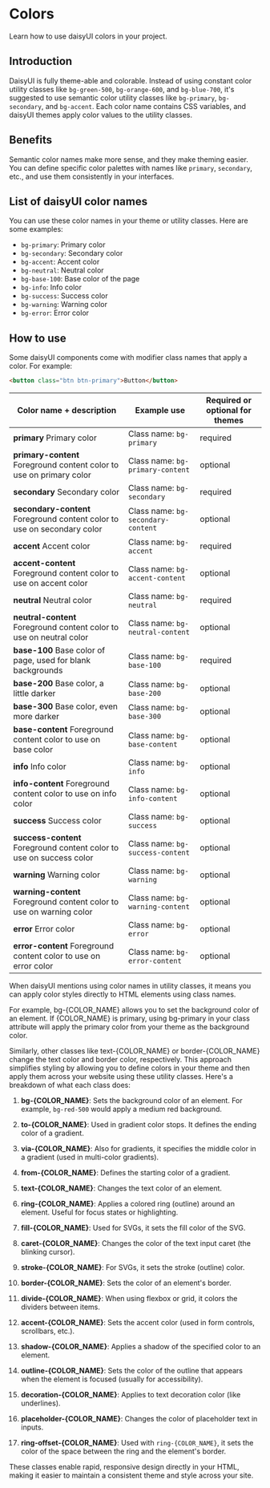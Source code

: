 # Colors

Learn how to use daisyUI colors in your project.

## Introduction

DaisyUI is fully theme-able and colorable. Instead of using constant color utility classes like `bg-green-500`, `bg-orange-600`, and `bg-blue-700`, it's suggested to use semantic color utility classes like `bg-primary`, `bg-secondary`, and `bg-accent`. Each color name contains CSS variables, and daisyUI themes apply color values to the utility classes.

## Benefits

Semantic color names make more sense, and they make theming easier. You can define specific color palettes with names like `primary`, `secondary`, etc., and use them consistently in your interfaces.

## List of daisyUI color names

You can use these color names in your theme or utility classes. Here are some examples:

- `bg-primary`: Primary color
- `bg-secondary`: Secondary color
- `bg-accent`: Accent color
- `bg-neutral`: Neutral color
- `bg-base-100`: Base color of the page
- `bg-info`: Info color
- `bg-success`: Success color
- `bg-warning`: Warning color
- `bg-error`: Error color

## How to use

Some daisyUI components come with modifier class names that apply a color. For example:

```html
<button class="btn btn-primary">Button</button>
```

| Color name + description                                                 | Example use                        | Required or optional for themes |
| ------------------------------------------------------------------------ | ---------------------------------- | ------------------------------- |
| **primary** Primary color                                                | Class name: `bg-primary`           | required                        |
| **primary-content** Foreground content color to use on primary color     | Class name: `bg-primary-content`   | optional                        |
| **secondary** Secondary color                                            | Class name: `bg-secondary`         | required                        |
| **secondary-content** Foreground content color to use on secondary color | Class name: `bg-secondary-content` | optional                        |
| **accent** Accent color                                                  | Class name: `bg-accent`            | required                        |
| **accent-content** Foreground content color to use on accent color       | Class name: `bg-accent-content`    | optional                        |
| **neutral** Neutral color                                                | Class name: `bg-neutral`           | required                        |
| **neutral-content** Foreground content color to use on neutral color     | Class name: `bg-neutral-content`   | optional                        |
| **base-100** Base color of page, used for blank backgrounds              | Class name: `bg-base-100`          | required                        |
| **base-200** Base color, a little darker                                 | Class name: `bg-base-200`          | optional                        |
| **base-300** Base color, even more darker                                | Class name: `bg-base-300`          | optional                        |
| **base-content** Foreground content color to use on base color           | Class name: `bg-base-content`      | optional                        |
| **info** Info color                                                      | Class name: `bg-info`              | optional                        |
| **info-content** Foreground content color to use on info color           | Class name: `bg-info-content`      | optional                        |
| **success** Success color                                                | Class name: `bg-success`           | optional                        |
| **success-content** Foreground content color to use on success color     | Class name: `bg-success-content`   | optional                        |
| **warning** Warning color                                                | Class name: `bg-warning`           | optional                        |
| **warning-content** Foreground content color to use on warning color     | Class name: `bg-warning-content`   | optional                        |
| **error** Error color                                                    | Class name: `bg-error`             | optional                        |
| **error-content** Foreground content color to use on error color         | Class name: `bg-error-content`     | optional                        |

When daisyUI mentions using color names in utility classes, it means you can apply color styles directly to HTML elements using class names.

For example, bg-{COLOR_NAME} allows you to set the background color of an element. If {COLOR_NAME} is primary, using bg-primary in your class attribute will apply the primary color from your theme as the background color.

Similarly, other classes like text-{COLOR_NAME} or border-{COLOR_NAME} change the text color and border color, respectively. This approach simplifies styling by allowing you to define colors in your theme and then apply them across your website using these utility classes.
 Here's a breakdown of what each class does:

1. **bg-{COLOR_NAME}**: Sets the background color of an element. For example, `bg-red-500` would apply a medium red background.

2. **to-{COLOR_NAME}**: Used in gradient color stops. It defines the ending color of a gradient.

3. **via-{COLOR_NAME}**: Also for gradients, it specifies the middle color in a gradient (used in multi-color gradients).

4. **from-{COLOR_NAME}**: Defines the starting color of a gradient.

5. **text-{COLOR_NAME}**: Changes the text color of an element.

6. **ring-{COLOR_NAME}**: Applies a colored ring (outline) around an element. Useful for focus states or highlighting.

7. **fill-{COLOR_NAME}**: Used for SVGs, it sets the fill color of the SVG.

8. **caret-{COLOR_NAME}**: Changes the color of the text input caret (the blinking cursor).

9. **stroke-{COLOR_NAME}**: For SVGs, it sets the stroke (outline) color.

10. **border-{COLOR_NAME}**: Sets the color of an element's border.

11. **divide-{COLOR_NAME}**: When using flexbox or grid, it colors the dividers between items.

12. **accent-{COLOR_NAME}**: Sets the accent color (used in form controls, scrollbars, etc.).

13. **shadow-{COLOR_NAME}**: Applies a shadow of the specified color to an element.

14. **outline-{COLOR_NAME}**: Sets the color of the outline that appears when the element is focused (usually for accessibility).

15. **decoration-{COLOR_NAME}**: Applies to text decoration color (like underlines).

16. **placeholder-{COLOR_NAME}**: Changes the color of placeholder text in inputs.

17. **ring-offset-{COLOR_NAME}**: Used with `ring-{COLOR_NAME}`, it sets the color of the space between the ring and the element's border.

These classes enable rapid, responsive design directly in your HTML, making it easier to maintain a consistent theme and style across your site.
